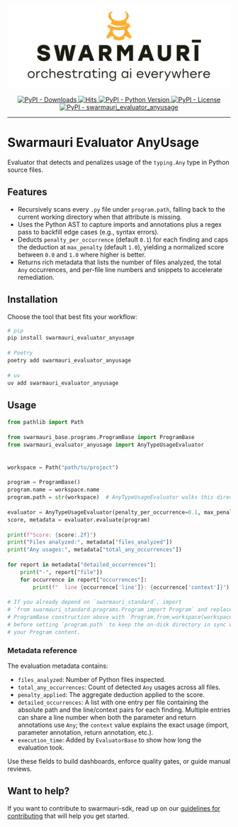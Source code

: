 ![Swarmauri Logo](https://github.com/swarmauri/swarmauri-sdk/blob/3d4d1cfa949399d7019ae9d8f296afba773dfb7f/assets/swarmauri.brand.theme.svg)

<p align="center">
    <a href="https://pypi.org/project/swarmauri_evaluator_anyusage/">
        <img src="https://img.shields.io/pypi/dm/swarmauri_evaluator_anyusage" alt="PyPI - Downloads"/>
    </a>
    <a href="https://hits.sh/github.com/swarmauri/swarmauri-sdk/tree/master/pkgs/standards/swarmauri_evaluator_anyusage/">
        <img alt="Hits" src="https://hits.sh/github.com/swarmauri/swarmauri-sdk/tree/master/pkgs/standards/swarmauri_evaluator_anyusage.svg"/>
    </a>
    <a href="https://pypi.org/project/swarmauri_evaluator_anyusage/">
        <img src="https://img.shields.io/pypi/pyversions/swarmauri_evaluator_anyusage" alt="PyPI - Python Version"/>
    </a>
    <a href="https://pypi.org/project/swarmauri_evaluator_anyusage/">
        <img src="https://img.shields.io/pypi/l/swarmauri_evaluator_anyusage" alt="PyPI - License"/>
    </a>
    <a href="https://pypi.org/project/swarmauri_evaluator_anyusage/">
        <img src="https://img.shields.io/pypi/v/swarmauri_evaluator_anyusage?label=swarmauri_evaluator_anyusage&color=green" alt="PyPI - swarmauri_evaluator_anyusage"/>
    </a>
</p>

---

# Swarmauri Evaluator AnyUsage

Evaluator that detects and penalizes usage of the `typing.Any` type in Python source files.

## Features

- Recursively scans every `.py` file under `program.path`, falling back to the current
  working directory when that attribute is missing.
- Uses the Python AST to capture imports and annotations plus a regex pass to
  backfill edge cases (e.g., syntax errors).
- Deducts `penalty_per_occurrence` (default `0.1`) for each finding and caps the
  deduction at `max_penalty` (default `1.0`), yielding a normalized score between `0.0`
  and `1.0` where higher is better.
- Returns rich metadata that lists the number of files analyzed, the total `Any`
  occurrences, and per-file line numbers and snippets to accelerate remediation.

## Installation

Choose the tool that best fits your workflow:

```bash
# pip
pip install swarmauri_evaluator_anyusage

# Poetry
poetry add swarmauri_evaluator_anyusage

# uv
uv add swarmauri_evaluator_anyusage
```

## Usage

```python
from pathlib import Path

from swarmauri_base.programs.ProgramBase import ProgramBase
from swarmauri_evaluator_anyusage import AnyTypeUsageEvaluator


workspace = Path("path/to/project")

program = ProgramBase()
program.name = workspace.name
program.path = str(workspace)  # AnyTypeUsageEvaluator walks this directory on disk

evaluator = AnyTypeUsageEvaluator(penalty_per_occurrence=0.1, max_penalty=1.0)
score, metadata = evaluator.evaluate(program)

print(f"Score: {score:.2f}")
print("Files analyzed:", metadata["files_analyzed"])
print("Any usages:", metadata["total_any_occurrences"])

for report in metadata["detailed_occurrences"]:
    print("-", report["file"])
    for occurrence in report["occurrences"]:
        print(f"  line {occurrence['line']}: {occurrence['context']}")

# If you already depend on `swarmauri_standard`, import
# `from swarmauri_standard.programs.Program import Program` and replace the
# ProgramBase construction above with `Program.from_workspace(workspace)`
# before setting `program.path` to keep the on-disk directory in sync with
# your Program content.
```

### Metadata reference

The evaluation metadata contains:

- `files_analyzed`: Number of Python files inspected.
- `total_any_occurrences`: Count of detected `Any` usages across all files.
- `penalty_applied`: The aggregate deduction applied to the score.
- `detailed_occurrences`: A list with one entry per file containing the absolute path
  and the line/context pairs for each finding. Multiple entries can share a line number
  when both the parameter and return annotations use `Any`; the `context` value explains
  the exact usage (import, parameter annotation, return annotation, etc.).
- `execution_time`: Added by `EvaluatorBase` to show how long the evaluation took.

Use these fields to build dashboards, enforce quality gates, or guide manual reviews.

## Want to help?

If you want to contribute to swarmauri-sdk, read up on our
[guidelines for contributing](https://github.com/swarmauri/swarmauri-sdk/blob/master/contributing.md)
that will help you get started.
